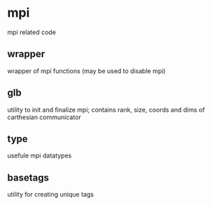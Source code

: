 # mpi

mpi related code

## wrapper

wrapper of mpi functions (may be used to disable mpi)

## glb

utility to init and finalize mpi;
contains rank, size, coords and dims of carthesian communicator

## type

usefule mpi datatypes

## basetags

utility for creating unique tags
